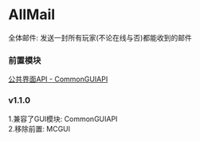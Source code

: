 # AllMail  
全体邮件: 发送一封所有玩家(不论在线与否)都能收到的邮件  
  
### 前置模块
[公共界面API - CommonGUIAPI](../CommonGUIAPI)  
  
### v1.1.0  
1.兼容了GUI模块: CommonGUIAPI  
2.移除前置: MCGUI  
